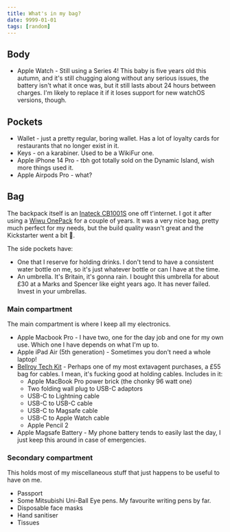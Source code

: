 ```yaml
---
title: What's in my bag?
date: 9999-01-01
tags: [random]
---
```


## Body

- Apple Watch - Still using a Series 4! This baby is five years old this autumn, and it's still chugging along without any serious issues, the battery isn't what it once was, but it still lasts about 24 hours between charges. I'm likely to replace it if it loses support for new watchOS versions, though.

## Pockets

- Wallet - just a pretty regular, boring wallet. Has a lot of loyalty cards for restaurants that no longer exist in it.
- Keys - on a karabiner. Used to be a WikiFur one.
- Apple iPhone 14 Pro - tbh got totally sold on the Dynamic Island, wish more things used it.
- Apple Airpods Pro - what?

## Bag

The backpack itself is an [Inateck CB1001S](https://www.amazon.co.uk/gp/product/B0792H9CFS/) one off t'internet. I got it after using a [Wiwu OnePack](https://www.kickstarter.com/projects/onepack/onepack-most-functional-backpack-for-everyday-life) for a couple of years. It was a very nice bag, pretty much perfect for my needs, but the build quality wasn't great and the Kickstarter went a bit 😬.

The side pockets have:

- One that I reserve for holding drinks. I don't tend to have a consistent water bottle on me, so it's just whatever bottle or can I have at the time.
- An umbrella. It's Britain, it's gonna rain. I bought this umbrella for about £30 at a Marks and Spencer like eight years ago. It has never failed. Invest in your umbrellas.

### Main compartment

The main compartment is where I keep all my electronics.

- Apple Macbook Pro - I have two, one for the day job and one for my own use. Which one I have depends on what I'm up to.
- Apple iPad Air (5th generation) - Sometimes you don't need a whole laptop!
- [Bellroy Tech Kit](https://bellroy.com/products/tech-kit?color=slate&material=ribba_weave&size=standard) - Perhaps one of my most extavagent purchases, a £55 bag for cables. I mean, it's fucking good at holding cables. Includes in it:
  - Apple MacBook Pro power brick (the chonky 96 watt one)
  - Two folding wall plug to USB-C adaptors
  - USB-C to Lightning cable
  - USB-C to USB-C cable
  - USB-C to Magsafe cable
  - USB-C to Apple Watch cable
  - Apple Pencil 2
- Apple Magsafe Battery - My phone battery tends to easily last the day, I just keep this around in case of emergencies.

### Secondary compartment

This holds most of my miscellaneous stuff that just happens to be useful to have on me.

- Passport
- Some Mitsubishi Uni-Ball Eye pens. My favourite writing pens by far.
- Disposable face masks
- Hand sanitiser
- Tissues
